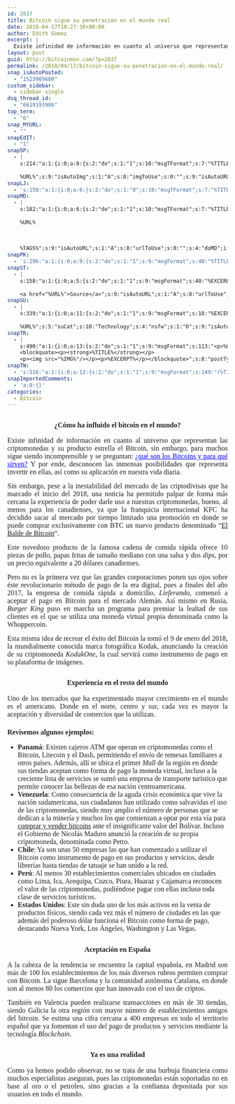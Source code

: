 ```yaml
---
id: 2837
title: Bitcoin sigue su penetracion en el mundo real
date: 2018-04-17T18:27:38+00:00
author: Edith Gomez
excerpt: |
  Existe infinidad de información en cuanto al universo que representan las criptomonedas y su producto estrella el Bitcoin, sin embargo, para muchos sigue siendo incomprensible y se preguntan: ¿qué son los Bitcoins y para qué sirven? Y por ende, desconocen las inmensas posibilidades que representa invertir en ellas, así como su aplicación en nuestra vida diaria.
layout: post
guid: http://bitcoinmxn.com/?p=2837
permalink: /2018/04/17/bitcoin-sigue-su-penetracion-en-el-mundo-real/
snap_isAutoPosted:
  - "1523989680"
custom_sidebar:
  - sidebar-single
dsq_thread_id:
  - "6619193986"
top_term:
  - "6"
snap_MYURL:
  - ""
snapEdIT:
  - "1"
snap5P:
  - |
    s:214:"a:1:{i:0;a:8:{s:2:"do";s:1:"1";s:10:"msgTFormat";s:7:"%TITLE%";s:9:"msgFormat";s:18:"%EXCERPT%
    
    %URL%";s:9:"isAutoImg";s:1:"A";s:8:"imgToUse";s:0:"";s:9:"isAutoURL";s:1:"A";s:8:"urlToUse";s:0:"";s:4:"do5P";i:0;}}";
snapLJ:
  - 's:158:"a:1:{i:0;a:6:{s:2:"do";s:1:"0";s:10:"msgTFormat";s:7:"%TITLE%";s:9:"msgFormat";s:9:"%EXCERPT%";s:9:"isAutoURL";s:1:"A";s:8:"urlToUse";s:0:"";s:4:"doLJ";i:0;}}";'
snapMD:
  - |
    s:182:"a:1:{i:0;a:6:{s:2:"do";s:1:"1";s:10:"msgTFormat";s:7:"%TITLE%";s:9:"msgFormat";s:32:"%EXCERPT%
    
    %URL%
    
    
    
    %TAGS%";s:9:"isAutoURL";s:1:"A";s:8:"urlToUse";s:0:"";s:4:"doMD";i:0;}}";
snapPK:
  - 's:296:"a:1:{i:0;a:9:{s:2:"do";s:1:"1";s:9:"msgFormat";s:40:"%TITLE% - %URL% #bitcoin #mexico #crypto";s:9:"isAutoURL";s:1:"A";s:8:"urlToUse";s:0:"";s:4:"doPK";i:0;s:8:"isPosted";s:1:"1";s:4:"pgID";i:1374201570;s:7:"postURL";s:30:"https://www.plurk.com/p/mq5wpu";s:5:"pDate";s:19:"2018-04-17 18:27:43";}}";'
snapST:
  - |
    s:158:"a:1:{i:0;a:5:{s:2:"do";s:1:"1";s:9:"msgFormat";s:40:"%EXCERPT%
    
    <a href="%URL%">Source</a>";s:9:"isAutoURL";s:1:"A";s:8:"urlToUse";s:0:"";s:4:"doST";i:0;}}";
snapSU:
  - |
    s:339:"a:1:{i:0;a:11:{s:2:"do";s:1:"1";s:9:"msgFormat";s:18:"%EXCERPT%
    
    %URL%";s:5:"suCat";s:10:"Technology";s:4:"nsfw";s:1:"0";s:9:"isAutoURL";s:1:"A";s:8:"urlToUse";s:0:"";s:4:"doSU";i:0;s:8:"isPosted";s:1:"1";s:4:"pgID";s:6:"6g9aLD";s:7:"postURL";s:45:"http://www.stumbleupon.com/su/6g9aLD/comments";s:5:"pDate";s:19:"2018-04-17 18:27:58";}}";
snapTR:
  - |
    s:490:"a:1:{i:0;a:13:{s:2:"do";s:1:"1";s:9:"msgFormat";s:113:"<p>%URL%</p>
    <blockquote><p><strong>%TITLE%</strong></p>
    <p><img src="%IMG%"/></p><p>%EXCERPT%</p></blockquote>";s:8:"postType";s:1:"T";s:10:"msgTFormat";s:7:"%TITLE%";s:9:"isAutoImg";s:1:"A";s:8:"imgToUse";s:0:"";s:9:"isAutoURL";s:1:"A";s:8:"urlToUse";s:0:"";s:4:"doTR";i:0;s:8:"isPosted";s:1:"1";s:4:"pgID";i:173035971978;s:7:"postURL";s:46:"http://bitcoinmxn.tumblr.com/post/173035971978";s:5:"pDate";s:19:"2018-04-17 18:28:00";}}";
snapTW:
  - 's:516:"a:1:{i:0;a:12:{s:2:"do";s:1:"1";s:9:"msgFormat";s:149:"(%TITLE%) - %URL% #bitcoin #criptomonedas #criptomoneda #blockchain #bitcoinMexico #bitcoinpanama #bitcoinvenezuela #ethereum #mexico #cryptocurrency";s:8:"attchImg";s:1:"1";s:9:"isAutoImg";s:1:"A";s:8:"imgToUse";s:0:"";s:9:"isAutoURL";s:1:"A";s:8:"urlToUse";s:0:"";s:4:"doTW";i:0;s:8:"isPosted";s:1:"1";s:4:"pgID";s:18:"986310326105886720";s:7:"postURL";s:57:"https://twitter.com/mxn_bitcoin/status/986310326105886720";s:5:"pDate";s:19:"2018-04-17 18:28:01";}}";'
snapImportedComments:
  - 'a:0:{}'
categories:
  - Bitcoin
---
```

<h2 align="center">
  <span style="color: #222222;"><span style="font-family: Times\ New\ Roman, serif;"><span style="font-size: medium;"><b>¿Cómo ha influido el bitcoin en el mundo?</b></span></span></span>
</h2>

<p align="justify">
  <span style="color: #222222;"><span style="font-family: Times\ New\ Roman, serif;"><span style="font-size: medium;"> Existe infinidad de información en cuanto al universo que representan las criptomonedas y su producto estrella el Bitcoin, sin embargo, para muchos sigue siendo incomprensible y se preguntan: </span></span></span><a href="https://gananci.com/que-son-los-bitcoins-y-para-que-sirven/"><span style="color: #0000ff;"><span style="font-family: Times\ New\ Roman, serif;"><span style="font-size: medium;"><u>¿qué son los Bitcoins y para qué sirven?</u></span></span></span></a><span style="color: #222222;"><span style="font-family: Times\ New\ Roman, serif;"><span style="font-size: medium;"> Y por ende, desconocen las inmensas posibilidades que representa invertir en ellas, así como su aplicación en nuestra vida diaria.</span></span></span>
</p>

<p align="justify">
  <span style="color: #222222;"><span style="font-family: Times\ New\ Roman, serif;"><span style="font-size: medium;"> Sin embargo, pese a la inestabilidad del mercado de las criptodivisas que ha marcado el inicio del 2018, una noticia ha permitido palpar de forma más cercana la experiencia de poder darle uso a nuestras criptomonedas, bueno, al menos para los canadienses, ya que la franquicia internacional KFC ha decidido sacar al mercado por tiempo limitado una promoción en donde se puede comprar exclusivamente con BTC un nuevo producto denominado &#8220;<a href="https://es.cointelegraph.com/news/kfc-canada-introduces-bitcoin-bucket-of-chicken-tenders">El Balde de Bitcoin</a>&#8220;.</span></span></span>
</p>

<p align="justify">
  <span style="color: #222222;"><span style="font-family: Times\ New\ Roman, serif;"><span style="font-size: medium;"> Este novedoso producto de la famosa cadena de comida rápida ofrece 10 piezas de pollo, papas fritas de tamaño mediano con una salsa y dos </span></span></span><span style="color: #222222;"><span style="font-family: Times\ New\ Roman, serif;"><span style="font-size: medium;"><i>dips</i></span></span></span><span style="color: #222222;"><span style="font-family: Times\ New\ Roman, serif;"><span style="font-size: medium;">, por un precio equivalente a 20 dólares canadienses.</span></span></span>
</p>

<p align="justify">
  <span style="color: #222222;"><span style="font-family: Times\ New\ Roman, serif;"><span style="font-size: medium;"> Pero no es la primera vez que las grandes corporaciones ponen sus ojos sobre éste revolucionario método de pago de la era digital, pues a finales del año 2017, la empresa de comida rápida a domicilio, </span></span></span><span style="color: #222222;"><span style="font-family: Times\ New\ Roman, serif;"><span style="font-size: medium;"><i>Lieferando</i></span></span></span><span style="color: #222222;"><span style="font-family: Times\ New\ Roman, serif;"><span style="font-size: medium;">, comenzó a aceptar el pago en Bitcoin para el mercado Alemán. Así mismo en Rusia, </span></span></span><span style="color: #222222;"><span style="font-family: Times\ New\ Roman, serif;"><span style="font-size: medium;"><i>Burger King</i></span></span></span><span style="color: #222222;"><span style="font-family: Times\ New\ Roman, serif;"><span style="font-size: medium;"> puso en marcha un programa para premiar la lealtad de sus clientes en el que se utiliza una moneda virtual propia denominada como la Whoppercoin.</span></span></span>
</p>

<p align="justify">
  <span style="color: #222222;"><span style="font-family: Times\ New\ Roman, serif;"><span style="font-size: medium;"> Esta misma idea de recrear el éxito del Bitcoin la tomó el 9 de enero del 2018, la mundialmente conocida marca fotográfica Kodak, anunciando la creación de su criptomoneda </span></span></span><span style="color: #222222;"><span style="font-family: Times\ New\ Roman, serif;"><span style="font-size: medium;"><i>KodakOne</i></span></span></span><span style="color: #222222;"><span style="font-family: Times\ New\ Roman, serif;"><span style="font-size: medium;">, la cual servirá como instrumento de pago en su plataforma de imágenes.</span></span></span>
</p>

<h2 align="center">
  <span style="color: #222222;"><span style="font-family: Times\ New\ Roman, serif;"><span style="font-size: medium;"><b>Experiencia en el resto del mundo</b></span></span></span>
</h2>

<p align="justify">
  <span style="color: #222222;"><span style="font-family: Times\ New\ Roman, serif;"><span style="font-size: medium;"> Uno de los mercados que ha experimentado mayor crecimiento en el mundo es el americano. Donde en el norte, centro y sur, cada vez es mayor la aceptación y diversidad de comercios que la utilizan.</span></span></span>
</p>

<h3 align="justify">
  <span style="color: #222222;"><span style="font-family: Times\ New\ Roman, serif;"><span style="font-size: medium;"> Revisemos algunos ejemplos:</span></span></span>
</h3>

  * <span style="color: #222222;"><span style="font-family: Times\ New\ Roman, serif;"><span style="font-size: medium;"><b>Panamá</b></span></span></span><span style="color: #222222;"><span style="font-family: Times\ New\ Roman, serif;"><span style="font-size: medium;">: Existen cajeros ATM que operan en criptomonedas como el Bitcoin, Litecoin y el Dash, permitiendo el envío de remesas familiares a otros países. Además, allí se ubica el primer </span></span></span><span style="color: #222222;"><span style="font-family: Times\ New\ Roman, serif;"><span style="font-size: medium;"><i>Mall</i></span></span></span><span style="color: #222222;"><span style="font-family: Times\ New\ Roman, serif;"><span style="font-size: medium;"> de la región en donde sus tiendas aceptan como forma de pago la moneda virtual, incluso a la creciente lista de servicios se sumó una empresa de transporte turístico que permíte conocer las bellezas de esa nación centroamericana.</span></span></span>
  * <span style="color: #222222;"><span style="font-family: Times\ New\ Roman, serif;"><span style="font-size: medium;"></span></span></span><span style="color: #222222;"><span style="font-family: Times\ New\ Roman, serif;"><span style="font-size: medium;"><b>Venezuela</b></span></span></span><span style="color: #222222;"><span style="font-family: Times\ New\ Roman, serif;"><span style="font-size: medium;">: Como consecuencia de la aguda crisis económica que vive la nación sudamericana, sus ciudadanos han utilizado como salvavidas el uso de las criptomonedas, siendo muy amplio el número de personas que se dedican a la minería y muchos los que comienzan a optar por esta vía para </span></span></span><span style="color: #0000ff;"><span style="font-family: Times\ New\ Roman, serif;"><span style="font-size: medium;"><u><a href="https://gananci.com/como-iniciar-un-negocio-de-bitcoins/">comprar y vender </a><a href="https://gananci.com/como-iniciar-un-negocio-de-bitcoins/">bitcoins</a></u></span></span></span><span style="color: #222222;"><span style="font-family: Times\ New\ Roman, serif;"><span style="font-size: medium;"> ante el insignificante valor del Bolívar. Incluso el Gobierno de Nicolás Maduro anunció la creación de su propia criptomoneda, denominada como Petro.</span></span></span>
  * <span style="color: #222222;"><span style="font-family: Times\ New\ Roman, serif;"><span style="font-size: medium;"><b>Chile</b></span></span></span><span style="color: #222222;"><span style="font-family: Times\ New\ Roman, serif;"><span style="font-size: medium;">: Ya son unas 50 empresas las que han comenzado a utilizar el Bitcoin como instrumento de pago en sus productos y servicios, desde librerías hasta tiendas de tatuaje se han unido a la red.</span></span></span>
  * <span style="color: #222222;"><span style="font-family: Times\ New\ Roman, serif;"><span style="font-size: medium;"><b>Perú</b></span></span></span><span style="color: #222222;"><span style="font-family: Times\ New\ Roman, serif;"><span style="font-size: medium;">: Al menos 30 establecimientos comerciales ubicados en ciudades como Lima, Ica, Arequipa, Cuzco, Piura, Huaraz y Cajamarca reconocen el valor de las criptomonedas, pudiéndose pagar con ellas incluso toda clase de servicios turísticos.</span></span></span>
  * <span style="color: #222222;"><span style="font-family: Times\ New\ Roman, serif;"><span style="font-size: medium;"><b>Estados Unidos</b></span></span></span><span style="color: #222222;"><span style="font-family: Times\ New\ Roman, serif;"><span style="font-size: medium;">: Este sin duda uno de los más activos en la venta de productos físicos, siendo cada vez más el número de ciudades en las que además del poderoso dólar funciona el Bitcoin como forma de pago, destacando Nueva York, Los Ángeles, Washington y Las Vegas.</span></span></span>

<h2 align="center">
  <span style="color: #222222;"><span style="font-family: Times\ New\ Roman, serif;"><span style="font-size: medium;"><b>Aceptación en España</b></span></span></span>
</h2>

<p align="justify">
  <span style="color: #222222;"><span style="font-family: Times\ New\ Roman, serif;"><span style="font-size: medium;"> A la cabeza de la tendencia se encuentra la capital española, en Madrid son más de 100 los establecimientos de los más diversos rubros permiten comprar con Bitcoin. La sigue Barcelona y la comunidad autónoma Catalana, en donde son al menos 80 los comercios que han innovado con el uso de criptos.</span></span></span>
</p>

<p align="justify">
  <span style="color: #222222;"><span style="font-family: Times\ New\ Roman, serif;"><span style="font-size: medium;"> También en Valencia pueden realizarse transacciones en más de 30 tiendas, siendo Galicia la otra región con mayor número de establecimientos amigos del bitcoin. Se estima una cifra cercana a 400 empresas en todo el territorio español que ya fomentan el uso del pago de productos y servicios mediante la tecnología </span></span></span><span style="color: #222222;"><span style="font-family: Times\ New\ Roman, serif;"><span style="font-size: medium;"><i>Blockchain</i></span></span></span><span style="color: #222222;"><span style="font-family: Times\ New\ Roman, serif;"><span style="font-size: medium;">.</span></span></span>
</p>

<h2 align="center">
  <span style="color: #222222;"><span style="font-family: Times\ New\ Roman, serif;"><span style="font-size: medium;"><b>Ya es una realidad</b></span></span></span>
</h2>

<p align="justify">
  <span style="color: #222222;"><span style="font-family: Times\ New\ Roman, serif;"><span style="font-size: medium;"> Como ya hemos podido observar, no se trata de una burbuja financiera como muchos especialistas aseguran, pues las criptomonedas están soportadas no en base al oro o el petroleo, sino gracias a la confianza depositada por sus usuarios en todo el mundo.</span></span></span>
</p>

&nbsp;